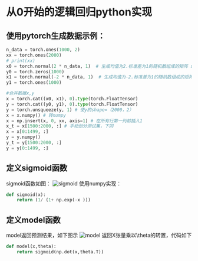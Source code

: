 # 从0开始的逻辑回归python实现
## 使用pytorch生成数据示例：
```python
n_data = torch.ones(1000, 2)
xx = torch.ones(2000)
# print(xx)
x0 = torch.normal(2 * n_data, 1)  # 生成均值为2.标准差为1的随机数组成的矩阵 shape=(100, 2)
y0 = torch.zeros(1000)
x1 = torch.normal(-2 * n_data, 1)  # 生成均值为-2.标准差为1的随机数组成的矩阵 shape=(100, 2)
y1 = torch.ones(1000)

#合并数据x,y
x = torch.cat((x0, x1), 0).type(torch.FloatTensor)
y = torch.cat((y0, y1), 0).type(torch.FloatTensor)
y = torch.unsqueeze(y, 1) # 使y的shape=（2000，2）
x = x.numpy() # 转numpy
x = np.insert(x, 0, xx, axis=1) # 在所有行第一列前插入1
x_t = x[1500:2000, :] # 手动划分测试集，下同
x = x[0:1499, :]
y = y.numpy()
y_t = y[1500:2000, :]
y = y[0:1499, :]
```
## 定义sigmoid函数
sigmoid函数如图：
![sigmoid](https://cdn.nlark.com/yuque/0/2020/png/514680/1605181164656-bbbfa3ea-0c5c-4036-9c4e-3cdd732d3391.png "sigmoid")
使用numpy实现：
```python
def sigmoid(x):
    return (1/ (1+ np.exp(-x )))
```
## 定义model函数
model返回预测结果，如下图示
![model](https://upload-images.jianshu.io/upload_images/13424818-640c2e30f5c40eb4.png?imageMogr2/auto-orient/strip|imageView2/2/w/474/format/webp "demo")
返回X张量乘以\theta的转置，代码如下
```python
def model(x,theta):
    return sigmoid(np.dot(x,theta.T))
```
